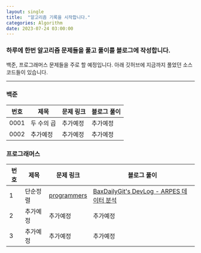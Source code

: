 ```yaml
---
layout: single
title:  "알고리즘 기록을 시작합니다."
categories: Algorithm
date: 2023-07-24 03:00:00
---
```



### 하루에 한번 알고리즘 문제들을 풀고 풀이를 블로그에 작성합니다.    

<p>백준, 프로그래머스 문제들을 주로 할 예정입니다.
아래 깃허브에 지금까지 풀었던 소스코드들이 있습니다. </p>



------------------------------


### 백준

|번호|제목|문제 링크|블로그 풀이|
|------|---|---|---|
|0001|두 수의 곱|추가예정|추가예정|
|0002|추가예정|추가예정|추가예정|

### 프로그래머스

|번호|제목|문제 링크|블로그 풀이|
|------|---|---|---|
|1|단순정렬|[programmers](https://school.programmers.co.kr/learn/courses/30/lessons/120804?language=java)|[BaxDailyGit's DevLog - ARPES 데이터 분석](https://baxdailygit.github.io/algorithm/second/)|
|2|추가예정|추가예정|추가예정|
|3|추가예정|추가예정|추가예정|
